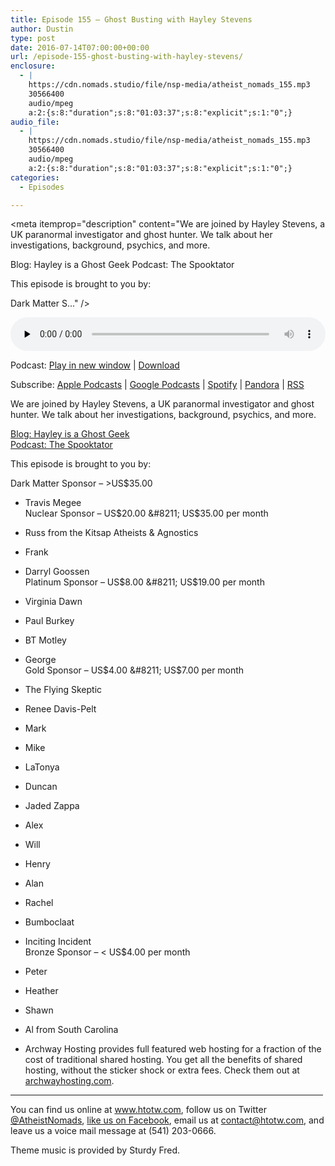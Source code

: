```yaml
---
title: ﻿Episode 155 – Ghost Busting with Hayley Stevens
author: Dustin
type: post
date: 2016-07-14T07:00:00+00:00
url: /﻿episode-155-ghost-busting-with-hayley-stevens/
enclosure:
  - |
    https://cdn.nomads.studio/file/nsp-media/atheist_nomads_155.mp3
    30566400
    audio/mpeg
    a:2:{s:8:"duration";s:8:"01:03:37";s:8:"explicit";s:1:"0";}
audio_file:
  - |
    https://cdn.nomads.studio/file/nsp-media/atheist_nomads_155.mp3
    30566400
    audio/mpeg
    a:2:{s:8:"duration";s:8:"01:03:37";s:8:"explicit";s:1:"0";}
categories:
  - Episodes

---
```

<div itemscope itemtype="http://schema.org/AudioObject">
  <meta itemprop="name" content="﻿Episode 155 &#8211; Ghost Busting with Hayley Stevens" />
  
  <meta itemprop="uploadDate" content="2016-07-14T01:00:00-06:00" />
  
  <meta itemprop="encodingFormat" content="audio/mpeg" />
  
  <meta itemprop="duration" content="PT1H03M37S" />
  
  <meta itemprop="description" content="We are joined by Hayley Stevens, a UK paranormal investigator and ghost hunter. We talk about her investigations, background, psychics, and more.

Blog: Hayley is a Ghost Geek
Podcast: The Spooktator

This episode is brought to you by:

Dark Matter S..." />
  
  <meta itemprop="contentUrl" content="https://dts.podtrac.com/redirect.mp3/cdn.nomads.studio/file/nsp-media/atheist_nomads_155.mp3" />
  
  <meta itemprop="contentSize" content="29.2" />
  </p> 
  
  <div class="powerpress_player" id="powerpress_player_8414">
    <audio class="wp-audio-shortcode" id="audio-5076-158" preload="none" style="width: 100%;" controls="controls"><source type="audio/mpeg" src="https://dts.podtrac.com/redirect.mp3/cdn.nomads.studio/file/nsp-media/atheist_nomads_155.mp3?_=158" /><a href="https://dts.podtrac.com/redirect.mp3/cdn.nomads.studio/file/nsp-media/atheist_nomads_155.mp3">https://dts.podtrac.com/redirect.mp3/cdn.nomads.studio/file/nsp-media/atheist_nomads_155.mp3</a></audio>
  </div>
</div>

<p class="powerpress_links powerpress_links_mp3">
  Podcast: <a href="https://dts.podtrac.com/redirect.mp3/cdn.nomads.studio/file/nsp-media/atheist_nomads_155.mp3" class="powerpress_link_pinw" target="_blank" title="Play in new window" onclick="return powerpress_pinw('https://htotw.com/?powerpress_pinw=5076-podcast');" rel="nofollow">Play in new window</a> | <a href="https://dts.podtrac.com/redirect.mp3/cdn.nomads.studio/file/nsp-media/atheist_nomads_155.mp3" class="powerpress_link_d" title="Download" rel="nofollow" download="atheist_nomads_155.mp3">Download</a>
</p>

<p class="powerpress_links powerpress_subscribe_links">
  Subscribe: <a href="https://podcasts.apple.com/us/podcast/humanists-take-on-the-world/id530050098?mt=2&ls=1" class="powerpress_link_subscribe powerpress_link_subscribe_itunes" target="_blank" title="Subscribe on Apple Podcasts" rel="nofollow">Apple Podcasts</a> | <a href="https://www.google.com/podcasts?feed=aHR0cDovL2F0aGVpc3Rub21hZHMubGlic3luLmNvbS9yc3M%3D" class="powerpress_link_subscribe powerpress_link_subscribe_googleplay" target="_blank" title="Subscribe on Google Podcasts" rel="nofollow">Google Podcasts</a> | <a href="https://open.spotify.com/show/3LzK2xZGike6Tc1GEMtMbr?si=LieN9SNuTpq96smuaUsH8A" class="powerpress_link_subscribe powerpress_link_subscribe_spotify" target="_blank" title="Subscribe on Spotify" rel="nofollow">Spotify</a> | <a href="https://www.pandora.com/podcast/atheist-nomads/PC:10122?corr=62071012&part=ug" class="powerpress_link_subscribe powerpress_link_subscribe_pandora" target="_blank" title="Subscribe on Pandora" rel="nofollow">Pandora</a> | <a href="https://htotw.com/feed/podcast/" class="powerpress_link_subscribe powerpress_link_subscribe_rss" target="_blank" title="Subscribe via RSS" rel="nofollow">RSS</a>
</p>

We are joined by Hayley Stevens, a UK paranormal investigator and ghost hunter. We talk about her investigations, background, psychics, and more.

<a href="http://hayleyisaghost.co.uk/" target="_blank" rel="noopener">Blog: Hayley is a Ghost Geek</a>  
<a href="http://www.spooktator.co.uk/" target="_blank" rel="noopener">Podcast: The Spooktator</a>

This episode is brought to you by:

Dark Matter Sponsor &#8211; >US$35.00  
* Travis Megee  
Nuclear Sponsor &#8211; US$20.00 &#8211; US$35.00 per month  
* Russ from the Kitsap Atheists & Agnostics  
* Frank  
* Darryl Goossen  
Platinum Sponsor &#8211; US$8.00 &#8211; US$19.00 per month  
* Virginia Dawn  
* Paul Burkey  
* BT Motley  
* George  
Gold Sponsor &#8211; US$4.00 &#8211; US$7.00 per month  
* The Flying Skeptic  
* Renee Davis-Pelt  
* Mark  
* Mike  
* LaTonya  
* Duncan  
* Jaded Zappa  
* Alex  
* Will  
* Henry  
* Alan  
* Rachel  
* Bumboclaat  
* Inciting Incident  
Bronze Sponsor &#8211; < US$4.00 per month  
* Peter  
* Heather  
* Shawn  
* Al from South Carolina

* Archway Hosting provides full featured web hosting for a fraction of the cost of traditional shared hosting. You get all the benefits of shared hosting, without the sticker shock or extra fees. Check them out at <a href="http://archwayhosting.com/" target="_blank" rel="noopener">archwayhosting.com</a>.

<hr width="500" />

You can find us online at <a href="https://www.htotw.com/" target="_blank" rel="noopener">www.htotw.com</a>, follow us on Twitter <a href="https://twitter.com/AtheistNomads" target="_blank" rel="noopener">@AtheistNomads</a>, <a href="https://htotw.com/facebook" target="_blank" rel="noopener">like us on Facebook</a>, email us at <contact@htotw.com>, and leave us a voice mail message at (541) 203-0666.

Theme music is provided by Sturdy Fred.